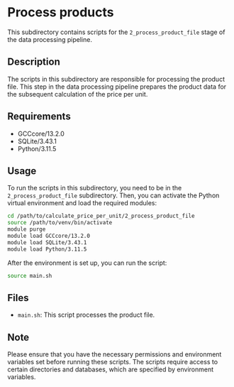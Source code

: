 # Process products

This subdirectory contains scripts for the `2_process_product_file` stage of the data processing pipeline.

## Description

The scripts in this subdirectory are responsible for processing the product file. This step in the data processing pipeline prepares the product data for the subsequent calculation of the price per unit.

## Requirements

- GCCcore/13.2.0
- SQLite/3.43.1
- Python/3.11.5

## Usage

To run the scripts in this subdirectory, you need to be in the `2_process_product_file` subdirectory. Then, you can activate the Python virtual environment and load the required modules:

```bash
cd /path/to/calculate_price_per_unit/2_process_product_file
source /path/to/venv/bin/activate
module purge
module load GCCcore/13.2.0
module load SQLite/3.43.1
module load Python/3.11.5
```

After the environment is set up, you can run the script:

```bash
source main.sh
```

## Files

- `main.sh`: This script processes the product file.

## Note

Please ensure that you have the necessary permissions and environment variables set before running these scripts. The scripts require access to certain directories and databases, which are specified by environment variables.
